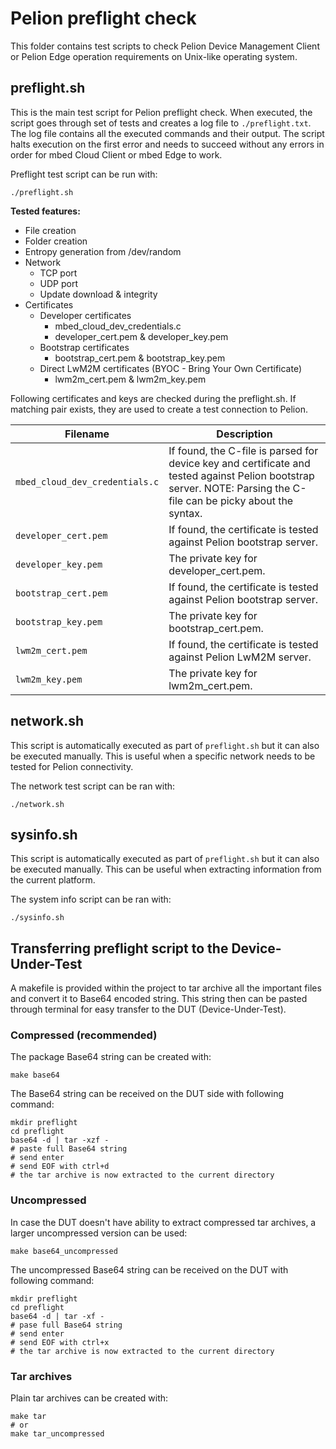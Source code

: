 # Pelion preflight check
This folder contains test scripts to check Pelion Device Management Client or Pelion Edge operation requirements on Unix-like operating system.

## preflight.sh
This is the main test script for Pelion preflight check. When executed, the script goes through set of tests and creates a log file to `./preflight.txt`. The log file contains all the executed commands and their output. The script halts execution on the first error and needs to succeed without any errors in order for mbed Cloud Client or mbed Edge to work.

Preflight test script can be run with:

    ./preflight.sh

**Tested features:**

* File creation
* Folder creation
* Entropy generation from /dev/random
* Network
    * TCP port
    * UDP port
    * Update download & integrity
* Certificates
    * Developer certificates
	    * mbed\_cloud\_dev\_credentials.c
	    * developer\_cert.pem & developer\_key.pem
    * Bootstrap certificates
	    * bootstrap\_cert.pem & bootstrap\_key.pem
    * Direct LwM2M certificates (BYOC - Bring Your Own Certificate)
	    * lwm2m\_cert.pem & lwm2m\_key.pem

Following certificates and keys are checked during the preflight.sh. If matching pair exists, they are used to create a test connection to Pelion.

| Filename                     | Description |
| ---------------------------- | ----------- |
| `mbed_cloud_dev_credentials.c` | If found, the C-file is parsed for device key and certificate and tested against Pelion bootstrap server. NOTE: Parsing the C-file can be picky about the syntax. |
| `developer_cert.pem`           | If found, the certificate is tested against Pelion bootstrap server. |
| `developer_key.pem`            | The private key for developer_cert.pem. |
| `bootstrap_cert.pem`           | If found, the certificate is tested against Pelion bootstrap server. |
| `bootstrap_key.pem`            | The private key for bootstrap_cert.pem. |
| `lwm2m_cert.pem`               | If found, the certificate is tested against Pelion LwM2M server. |
| `lwm2m_key.pem`                | The private key for lwm2m_cert.pem. |

## network.sh
This script is automatically executed as part of `preflight.sh` but it can also be executed manually. This is useful when a specific network needs to be tested for Pelion connectivity.

The network test script can be ran with:

    ./network.sh

## sysinfo.sh
This script is automatically executed as part of `preflight.sh` but it can also be executed manually. This can be useful when extracting information from the current platform.

The system info script can be ran with:

    ./sysinfo.sh

## Transferring preflight script to the Device-Under-Test
A makefile is provided within the project to tar archive all the important files and convert it to Base64 encoded string. This string then can be pasted through terminal for easy transfer to the DUT (Device-Under-Test).

### Compressed (recommended)
The package Base64 string can be created with:

    make base64

The Base64 string can be received on the DUT side with following command:

    mkdir preflight
    cd preflight
    base64 -d | tar -xzf -
    # paste full Base64 string
    # send enter
    # send EOF with ctrl+d
    # the tar archive is now extracted to the current directory

### Uncompressed
In case the DUT doesn't have ability to extract compressed tar archives, a larger uncompressed version can be used:

    make base64_uncompressed

The uncompressed Base64 string can be received on the DUT with following command:

    mkdir preflight
    cd preflight
    base64 -d | tar -xf -
    # pase full Base64 string
    # send enter
    # send EOF with ctrl+x
    # the tar archive is now extracted to the current directory

### Tar archives
Plain tar archives can be created with:

    make tar
    # or
    make tar_uncompressed
